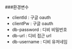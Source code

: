 ###환경변수
- clientId : 구글 oauth
- clientPw : 구글 oauth
- db-password : 디비 비밀번호
- db-url : 디비 접근 url
- db-username : 디비 유저네임
